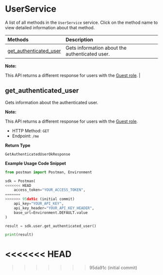 # UserService

A list of all methods in the `UserService` service. Click on the method name to view detailed information about that method.

| Methods                                           | Description                                    |
| :------------------------------------------------ | :--------------------------------------------- |
| [get_authenticated_user](#get_authenticated_user) | Gets information about the authenticated user. |

**Note:**

This API returns a different response for users with the [Guest role](https://learning.postman.com/docs/collaborating-in-postman/roles-and-permissions/#team-roles).
|

## get_authenticated_user

Gets information about the authenticated user.

**Note:**

This API returns a different response for users with the [Guest role](https://learning.postman.com/docs/collaborating-in-postman/roles-and-permissions/#team-roles).

- HTTP Method: `GET`
- Endpoint: `/me`

**Return Type**

`GetAuthenticatedUserOkResponse`

**Example Usage Code Snippet**

```python
from postman import Postman, Environment

sdk = Postman(
<<<<<<< HEAD
    access_token="YOUR_ACCESS_TOKEN",
=======
>>>>>>> 95da91c (initial commit)
    api_key="YOUR_API_KEY",
    api_key_header="YOUR_API_KEY_HEADER",
    base_url=Environment.DEFAULT.value
)

result = sdk.user.get_authenticated_user()

print(result)
```
<<<<<<< HEAD
=======

<!-- This file was generated by liblab | https://liblab.com/ -->
>>>>>>> 95da91c (initial commit)
